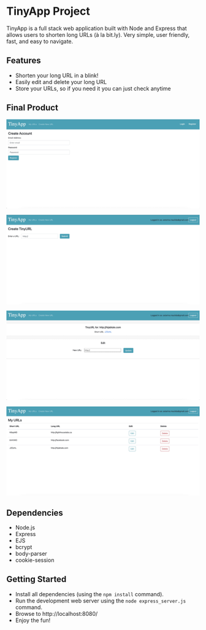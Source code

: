 # TinyApp Project

TinyApp is a full stack web application built with Node and Express that allows users to shorten long URLs (à la bit.ly).
Very simple, user friendly, fast, and easy to navigate.

## Features
- Shorten your long URL in a blink!
- Easily edit and delete your long URL
- Store your URLs, so if you need it you can just check anytime


## Final Product

!["Registration page"](https://github.com/astarinamaulida/tinyapp/blob/master/docs/create-account.png)

!["Creating new TinyURL"](https://github.com/astarinamaulida/tinyapp/blob/master/docs/create-new-TinyURL.png)

!["TinyURL link and update"](https://github.com/astarinamaulida/tinyapp/blob/master/docs/TinyURL-link.png)

!["Lists of created TinyURLs"](https://github.com/astarinamaulida/tinyapp/blob/master/docs/my-URLs.png)

## Dependencies

- Node.js
- Express
- EJS
- bcrypt
- body-parser
- cookie-session

## Getting Started

- Install all dependencies (using the `npm install` command).
- Run the development web server using the `node express_server.js` command.
- Browse to http://localhost:8080/
- Enjoy the fun!